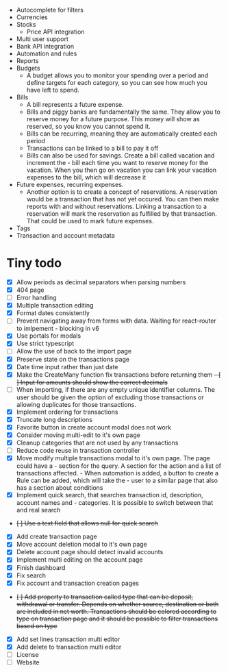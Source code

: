 - Autocomplete for filters
- Currencies
- Stocks
   - Price API integration
- Multi user support
- Bank API integration
- Automation and rules
- Reports
- Budgets
   - A budget allows you to monitor your spending over a period and define targets for each category, so you can see how much you have left to spend.
- Bills
   - A bill represents a future expense.
   - Bills and piggy banks are fundamentally the same. They allow you to reserve money for a future purpose. This money will show as reserved, so you know you cannot spend it.
   - Bills can be recurring, meaning they are automatically created each period
   - Transactions can be linked to a bill to pay it off
   - Bills can also be used for savings. Create a bill called vacation and increment the - bill each time you want to reserve money for the vacation. When you then go on vacation you can link your vacation expenses to the bill, which will decrease it
- Future expenses, recurring expenses.
  - Another option is to create a concept of reservations. A reservation would be a transaction that has not yet occured. You can then make reports with and without reservations. Linking a transaction to a reservation will mark the reservation as fulfilled by that transaction. That could be used to mark future expenses.
- Tags
- Transaction and account metadata

# Tiny todo
- [x] Allow periods as decimal separators when parsing numbers
- [x] 404 page
- [ ] Error handling
- [x] Multiple transaction editing
- [x] Format dates consistently
- [ ] Prevent navigating away from forms with data. Waiting for react-router to imlpement - blocking in v6
- [x] Use portals for modals
- [x] Use strict typescript
- [ ] Allow the use of back to the import page
- [x] Preserve state on the transactions page
- [x] Date time input rather than just date
- [x] Make the CreateMany function fix transactions before returning them
~~- [ ] Input for amounts should show the correct decimals~~
- [ ] When importing, if there are any empty unique identifier columns. The user should be given the option of excluding those transactions or allowing duplicates for those transactions.
- [x] Implement ordering for transactions
- [x] Truncate long descriptions
- [x] Favorite button in create account modal does not work
- [x] Consider moving multi-edit to it's own page
- [x] Cleanup categories that are not used by any transactions
- [ ] Reduce code reuse in transaction controller
- [x] Move modify multiple transactions modal to it's own page. The page could have a - section for the query. A section for the action and a list of transactions affected. - When automation is added, a button to create a Rule can be added, which will take the - user to a similar page that also has a section about conditions
- [x] Implement quick search, that searches transaction id, description, account names and - categories. It is possible to switch between that and real search
- ~~[ ] Use a text field that allows null for quick search~~
- [x] Add create transaction page
- [x] Move account deletion modal to it's own page
- [x] Delete account page should detect invalid accounts
- [x] Implement multi editing on the account page
- [x] Finish dashboard
- [x] Fix search
- [x] Fix account and transaction creation pages
- ~~[ ] Add property to transaction called type that can be deposit, withdrawal or transfer. Depends on whether source, destination or both are included in net worth. Transactions should be colored according to type on transaction page and it should be possible to filter transactions based on type~~
- [x] Add set lines transaction multi editor 
- [x] Add delete to transaction multi editor
- [ ] License
- [ ] Website